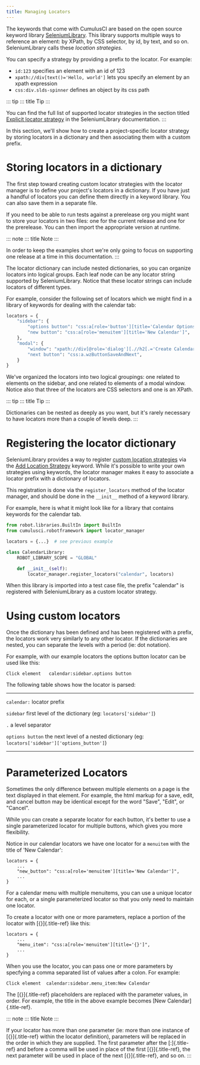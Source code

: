 ```yaml
---
title: Managing Locators
---
```


The keywords that come with CumulusCI are based on the open source
keyword library
[SeleniumLibrary](http://robotframework.org/SeleniumLibrary/SeleniumLibrary.html).
This library supports multiple ways to reference an element: by XPath,
by CSS selector, by id, by text, and so on. SeleniumLibrary calls these
_location strategies._

You can specify a strategy by providing a prefix to the locator. For
example:

-   `id:123` specifies an element with an id of 123
-   `xpath://div[text()='Hello, world']` lets you specify an element by
    an xpath expression
-   `css:div.slds-spinner` defines an object by its css path

::: tip
::: title
Tip
:::

You can find the full list of supported locator strategies in the
section titled [Explicit locator
strategy](https://robotframework.org/SeleniumLibrary/SeleniumLibrary.html#Explicit%20locator%20strategy)
in the SeleniumLibrary documentation.
:::

In this section, we'll show how to create a project-specific locator
strategy by storing locators in a dictionary and then associating them
with a custom prefix.

# Storing locators in a dictionary

The first step toward creating custom locator strategies with the
locator manager is to define your project's locators in a dictionary. If
you have just a handful of locators you can define them directly in a
keyword library. You can also save them in a separate file.

If you need to be able to run tests against a prerelease org you might
want to store your locators in two files: one for the current release
and one for the prerelease. You can then import the appropriate version
at runtime.

::: note
::: title
Note
:::

In order to keep the examples short we're only going to focus on
supporting one release at a time in this documentation.
:::

The locator dictionary can include nested dictionaries, so you can
organize locators into logical groups. Each leaf node can be any locator
string supported by SeleniumLibrary. Notice that these locator strings
can include locators of different types.

For example, consider the following set of locators which we might find
in a library of keywords for dealing with the calendar tab:

```python
locators = {
    "sidebar": {
        "options button": "css:a[role='button'][title='Calendar Options']",
        "new button": "css:a[role='menuitem'][title='New Calendar']",
    },
    "modal": {
        "window": "xpath://div[@role='dialog'][.//h2[.='Create Calendar']]",
        "next button": "css:a.wzButtonSaveAndNext",
    }
}
```

We've organized the locators into two logical groupings: one related to
elements on the sidebar, and one related to elements of a modal window.
Notice also that three of the locators are CSS selectors and one is an
XPath.

::: tip
::: title
Tip
:::

Dictionaries can be nested as deeply as you want, but it's rarely
necessary to have locators more than a couple of levels deep.
:::

# Registering the locator dictionary

SeleniumLibrary provides a way to register [custom location
strategies](http://robotframework.org/SeleniumLibrary/SeleniumLibrary.html#Custom%20locators)
via the [Add Location
Strategy](http://robotframework.org/SeleniumLibrary/SeleniumLibrary.html#Add%20Location%20Strategy)
keyword. While it's possible to write your own strategies using
keywords, the locator manager makes it easy to associate a locator
prefix with a dictionary of locators.

This registration is done via the `register_locators` method of the
locator manager, and should be done in the `__init__` method of a
keyword library.

For example, here is what it might look like for a library that contains
keywords for the calendar tab.

```python
from robot.libraries.BuiltIn import BuiltIn
from cumulusci.robotframework import locator_manager

locators = {...}  # see previous example

class CalendarLibrary:
    ROBOT_LIBRARY_SCOPE = "GLOBAL"

    def __init__(self):
        locator_manager.register_locators("calendar", locators)
```

When this library is imported into a test case file, the prefix
"calendar" is registered with SeleniumLibrary as a custom locator
strategy.

# Using custom locators

Once the dictionary has been defined and has been registered with a
prefix, the locators work very similarly to any other locator. If the
dictionaries are nested, you can separate the levels with a period (ie:
dot notation).

For example, with our example locators the options button locator can be
used like this:

```
Click element   calendar:sidebar.options button
```

The following table shows how the locator is parsed:

---

`calendar:` locator prefix

`sidebar` first level of the dictionary (eg: `locators['sidebar']`)

`.` a level separator

`options button` the next level of a nested dictionary (eg:
`locators['sidebar']['options_button']`)

---

# Parameterized Locators

Sometimes the only difference between multiple elements on a page is the
text displayed in that element. For example, the html markup for a save,
edit, and cancel button may be identical except for the word \"Save\",
\"Edit\", or \"Cancel\".

While you can create a separate locator for each button, it\'s better to
use a single parameterized locator for multiple buttons, which gives you
more flexibility.

Notice in our calendar locators we have one locator for a `menuitem`
with the title of \'New Calendar\':

```
locators = {
    ...
    "new_button": "css:a[role='menuitem'][title='New Calendar']",
    ...
}
```

For a calendar menu with multiple menuitems, you can use a unique
locator for each, or a single parameterized locator so that you only
need to maintain one locator.

To create a locator with one or more parameters, replace a portion of
the locator with [{}]{.title-ref} like this:

```
locators = {
    ...
    "menu_item": "css:a[role='menuitem'][title='{}']",
    ...
}
```

When you use the locator, you can pass one or more parameters by
specfying a comma separated list of values after a colon. For example:

```
Click element  calendar:sidebar.menu_item:New Calendar
```

The [{}]{.title-ref} placeholders are replaced with the parameter
values, in order. For example, the title in the above example becomes
[New Calendar]{.title-ref}.

::: note
::: title
Note
:::

If your locator has more than one parameter (ie: more than one instance
of [{}]{.title-ref} within the locator definition), parameters will be
replaced in the order in which they are supplied. The first parameter
after the [:]{.title-ref} and before a comma will be used in place of
the first [{}]{.title-ref}, the next parameter will be used in place of
the next [{}]{.title-ref}, and so on.
:::
